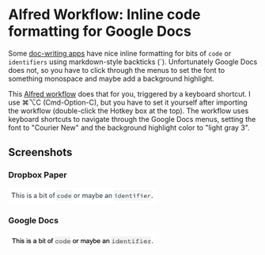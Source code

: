 # Alfred Workflow: Inline code formatting for Google Docs

Some [doc-writing apps](https://paper.dropbox.com/) have nice inline formatting for bits of `code` or `identifiers` using markdown-style backticks (`). Unfortunately Google Docs does not, so you have to click through the menus to set the font to something monospace and maybe add a background highlight.

This [Alfred workflow](https://www.alfredapp.com/workflows/) does that for you, triggered by a keyboard shortcut. I use ⌘⌥C (Cmd-Option-C), but you have to set it yourself after importing the workflow (double-click the Hotkey box at the top). The workflow uses keyboard shortcuts to navigate through the Google Docs menus, setting the font to "Courier New" and the background highlight color to "light gray 3".


## Screenshots
### Dropbox Paper
<img src="screenshots/dropbox-paper.png" width="300" alt="Screenshot of highlighting in Dropbox Paper">

### Google Docs
<img src="screenshots/google-docs.png" width="300" alt="Screenshot of highlighting in Google Docs">
